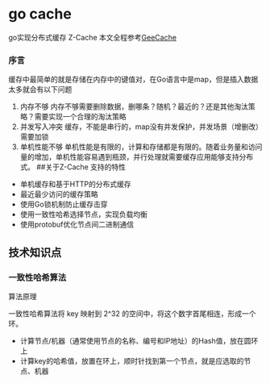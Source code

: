 # go cache
go实现分布式缓存 Z-Cache
本文全程参考[GeeCache](https://geektutu.com/post/geecache.html)
### 序言
缓存中最简单的就是存储在内存中的键值对，在Go语言中是map，但是插入数据太多就会有以下问题
1. 内存不够
    内存不够需要删除数据，删哪条？随机？最近的？还是其他淘汰策略？需要实现一个合理的淘汰策略
2. 并发写入冲突
    缓存，不能是串行的，map没有并发保护，并发场景（增删改）需要加锁
3. 单机性能不够
    单机性能是有限的，计算和存储都是有限的。随着业务量和访问量的增加，单机性能容易遇到瓶颈，并行处理就需要缓存应用能够支持分布式。
##关于Z-Cache
支持的特性
- 单机缓存和基于HTTP的分布式缓存
- 最近最少访问的缓存策略
- 使用Go锁机制防止缓存击穿
- 使用一致性哈希选择节点，实现负载均衡
- 使用protobuf优化节点间二进制通信

## 技术知识点
### 一致性哈希算法
算法原理

一致性哈希算法将 key 映射到 2^32 的空间中，将这个数字首尾相连，形成一个环。

- 计算节点/机器（通常使用节点的名称、编号和IP地址）的Hash值，放在圆环上
- 计算key的哈希值，放置在环上，顺时针找到第一个节点，就是应选取的节点、机器








